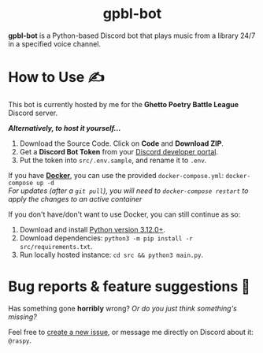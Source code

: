 <div align="center">

# gpbl-bot

</div>

**gpbl-bot** is a Python-based Discord bot that plays music from a library 24/7 in a specified voice channel.<br/>

# How to Use ✍️

This bot is currently hosted by me for the **Ghetto Poetry Battle League** Discord server.

***Alternatively, to host it yourself...***
1. Download the Source Code. Click on **Code** and **Download ZIP**.
2. Get a **Discord Bot Token** from your [Discord developer portal](https://discord.com/developers/applications).
3. Put the token into `src/.env.sample`, and rename it to `.env`.

If you have [**Docker**](https://www.docker.com/), you can use the provided `docker-compose.yml`: `docker-compose up -d`<br/>
*For updates (after a `git pull`), you will need to `docker-compose restart` to apply the changes to an active container*

If you don't have/don't want to use Docker, you can still continue as so:
1. Download and install [Python version 3.12.0+](https://www.python.org/downloads/).
2. Download dependencies: `python3 -m pip install -r src/requirements.txt`.
3. Run locally hosted instance: `cd src && python3 main.py`.

# Bug reports & feature suggestions 🐛
Has something gone **horribly** wrong? *Or do you just think something's missing?*

Feel free to [create a new issue](https://github.com/jack-avery/gpbl-bot/issues), or message me directly on Discord about it: `@raspy`.
